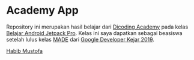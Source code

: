 # Academy App

Repository ini merupakan hasil belajar dari [Dicoding Academy](https://www.dicoding.com) pada kelas [Belajar Android Jetpack Pro](https://www.dicoding.com/academies/129). Kelas ini saya dapatkan sebagai beasiswa setelah lulus kelas [MADE](https://www.dicoding.com/academies/14/) dari [Google Developer Kejar 2019](https://events.withgoogle.com/googledeveloperskejar/).

[Habib Mustofa](https://www.dicoding.com/users/413434)
